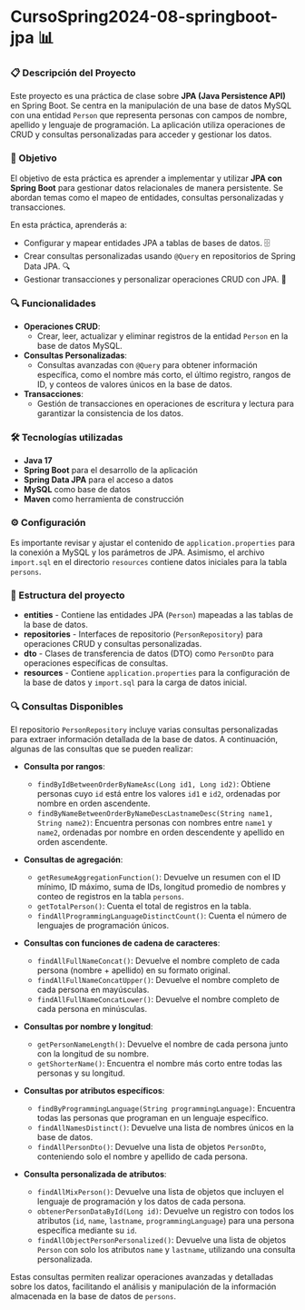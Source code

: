 # CursoSpring2024-08-springboot-jpa 📊

### 📋 Descripción del Proyecto
Este proyecto es una práctica de clase sobre **JPA (Java Persistence API)** en Spring Boot. Se centra en la manipulación de una base de datos MySQL con una entidad `Person` que representa personas con campos de nombre, apellido y lenguaje de programación. La aplicación utiliza operaciones de CRUD y consultas personalizadas para acceder y gestionar los datos.

### 🎯 Objetivo
El objetivo de esta práctica es aprender a implementar y utilizar **JPA con Spring Boot** para gestionar datos relacionales de manera persistente. Se abordan temas como el mapeo de entidades, consultas personalizadas y transacciones.

En esta práctica, aprenderás a:

- Configurar y mapear entidades JPA a tablas de bases de datos. 🗄️
- Crear consultas personalizadas usando `@Query` en repositorios de Spring Data JPA. 🔍
- Gestionar transacciones y personalizar operaciones CRUD con JPA. 🔄

### 🔍 Funcionalidades
- **Operaciones CRUD**:
  - Crear, leer, actualizar y eliminar registros de la entidad `Person` en la base de datos MySQL.
- **Consultas Personalizadas**:
  - Consultas avanzadas con `@Query` para obtener información específica, como el nombre más corto, el último registro, rangos de ID, y conteos de valores únicos en la base de datos.
- **Transacciones**:
  - Gestión de transacciones en operaciones de escritura y lectura para garantizar la consistencia de los datos.

### 🛠️ Tecnologías utilizadas
- **Java 17**
- **Spring Boot** para el desarrollo de la aplicación
- **Spring Data JPA** para el acceso a datos
- **MySQL** como base de datos
- **Maven** como herramienta de construcción

### ⚙️ Configuración
Es importante revisar y ajustar el contenido de `application.properties` para la conexión a MySQL y los parámetros de JPA. Asimismo, el archivo `import.sql` en el directorio `resources` contiene datos iniciales para la tabla `persons`.

### 📂 Estructura del proyecto
- **entities** - Contiene las entidades JPA (`Person`) mapeadas a las tablas de la base de datos.
- **repositories** - Interfaces de repositorio (`PersonRepository`) para operaciones CRUD y consultas personalizadas.
- **dto** - Clases de transferencia de datos (DTO) como `PersonDto` para operaciones específicas de consultas.
- **resources** - Contiene `application.properties` para la configuración de la base de datos y `import.sql` para la carga de datos inicial.

### 🔍 Consultas Disponibles
El repositorio `PersonRepository` incluye varias consultas personalizadas para extraer información detallada de la base de datos. A continuación, algunas de las consultas que se pueden realizar:

- **Consulta por rangos**:
  - `findByIdBetweenOrderByNameAsc(Long id1, Long id2)`: Obtiene personas cuyo `id` está entre los valores `id1` e `id2`, ordenadas por nombre en orden ascendente.
  - `findByNameBetweenOrderByNameDescLastnameDesc(String name1, String name2)`: Encuentra personas con nombres entre `name1` y `name2`, ordenadas por nombre en orden descendente y apellido en orden ascendente.

- **Consultas de agregación**:
  - `getResumeAggregationFunction()`: Devuelve un resumen con el ID mínimo, ID máximo, suma de IDs, longitud promedio de nombres y conteo de registros en la tabla `persons`.
  - `getTotalPerson()`: Cuenta el total de registros en la tabla.
  - `findAllProgrammingLanguageDistinctCount()`: Cuenta el número de lenguajes de programación únicos.

- **Consultas con funciones de cadena de caracteres**:
  - `findAllFullNameConcat()`: Devuelve el nombre completo de cada persona (nombre + apellido) en su formato original.
  - `findAllFullNameConcatUpper()`: Devuelve el nombre completo de cada persona en mayúsculas.
  - `findAllFullNameConcatLower()`: Devuelve el nombre completo de cada persona en minúsculas.

- **Consultas por nombre y longitud**:
  - `getPersonNameLength()`: Devuelve el nombre de cada persona junto con la longitud de su nombre.
  - `getShorterName()`: Encuentra el nombre más corto entre todas las personas y su longitud.

- **Consultas por atributos específicos**:
  - `findByProgrammingLanguage(String programmingLanguage)`: Encuentra todas las personas que programan en un lenguaje específico.
  - `findAllNamesDistinct()`: Devuelve una lista de nombres únicos en la base de datos.
  - `findAllPersonDto()`: Devuelve una lista de objetos `PersonDto`, conteniendo solo el nombre y apellido de cada persona.

- **Consulta personalizada de atributos**:
  - `findAllMixPerson()`: Devuelve una lista de objetos que incluyen el lenguaje de programación y los datos de cada persona.
  - `obtenerPersonDataById(Long id)`: Devuelve un registro con todos los atributos (`id`, `name`, `lastname`, `programmingLanguage`) para una persona específica mediante su `id`.
  - `findAllObjectPersonPersonalized()`: Devuelve una lista de objetos `Person` con solo los atributos `name` y `lastname`, utilizando una consulta personalizada.

Estas consultas permiten realizar operaciones avanzadas y detalladas sobre los datos, facilitando el análisis y manipulación de la información almacenada en la base de datos de `persons`.
